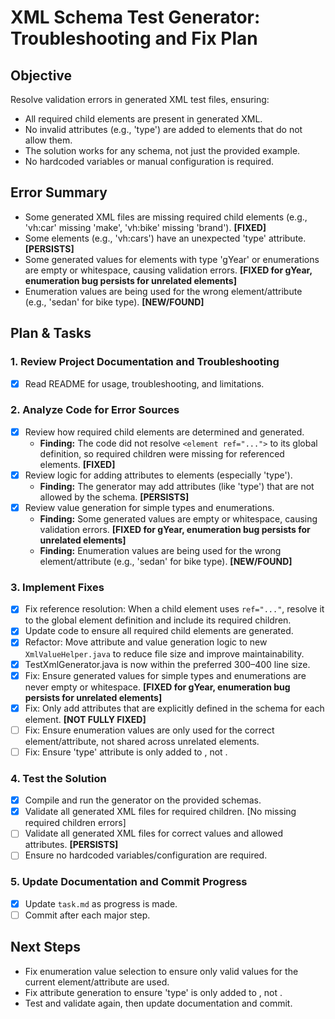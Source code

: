 # XML Schema Test Generator: Troubleshooting and Fix Plan

## Objective
Resolve validation errors in generated XML test files, ensuring:
- All required child elements are present in generated XML.
- No invalid attributes (e.g., 'type') are added to elements that do not allow them.
- The solution works for any schema, not just the provided example.
- No hardcoded variables or manual configuration is required.

## Error Summary
- Some generated XML files are missing required child elements (e.g., 'vh:car' missing 'make', 'vh:bike' missing 'brand'). **[FIXED]**
- Some elements (e.g., 'vh:cars') have an unexpected 'type' attribute. **[PERSISTS]**
- Some generated values for elements with type 'gYear' or enumerations are empty or whitespace, causing validation errors. **[FIXED for gYear, enumeration bug persists for unrelated elements]**
- Enumeration values are being used for the wrong element/attribute (e.g., 'sedan' for bike type). **[NEW/FOUND]**

## Plan & Tasks

### 1. Review Project Documentation and Troubleshooting
- [x] Read README for usage, troubleshooting, and limitations.

### 2. Analyze Code for Error Sources
- [x] Review how required child elements are determined and generated.
  - **Finding:** The code did not resolve `<element ref="...">` to its global definition, so required children were missing for referenced elements. **[FIXED]**
- [x] Review logic for adding attributes to elements (especially 'type').
  - **Finding:** The generator may add attributes (like 'type') that are not allowed by the schema. **[PERSISTS]**
- [x] Review value generation for simple types and enumerations.
  - **Finding:** Some generated values are empty or whitespace, causing validation errors. **[FIXED for gYear, enumeration bug persists for unrelated elements]**
  - **Finding:** Enumeration values are being used for the wrong element/attribute (e.g., 'sedan' for bike type). **[NEW/FOUND]**

### 3. Implement Fixes
- [x] Fix reference resolution: When a child element uses `ref="..."`, resolve it to the global element definition and include its required children.
- [x] Update code to ensure all required child elements are generated.
- [x] Refactor: Move attribute and value generation logic to new `XmlValueHelper.java` to reduce file size and improve maintainability.
- [x] TestXmlGenerator.java is now within the preferred 300–400 line size.
- [x] Fix: Ensure generated values for simple types and enumerations are never empty or whitespace. **[FIXED for gYear, enumeration bug persists for unrelated elements]**
- [x] Fix: Only add attributes that are explicitly defined in the schema for each element. **[NOT FULLY FIXED]**
- [ ] Fix: Ensure enumeration values are only used for the correct element/attribute, not shared across unrelated elements.
- [ ] Fix: Ensure 'type' attribute is only added to <car>, not <cars>.

### 4. Test the Solution
- [x] Compile and run the generator on the provided schemas.
- [x] Validate all generated XML files for required children. [No missing required children errors]
- [ ] Validate all generated XML files for correct values and allowed attributes. **[PERSISTS]**
- [ ] Ensure no hardcoded variables/configuration are required.

### 5. Update Documentation and Commit Progress
- [x] Update `task.md` as progress is made.
- [ ] Commit after each major step.

## Next Steps
- Fix enumeration value selection to ensure only valid values for the current element/attribute are used.
- Fix attribute generation to ensure 'type' is only added to <car>, not <cars>.
- Test and validate again, then update documentation and commit.